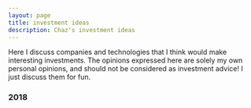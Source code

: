 ```yaml
---
layout: page
title: investment ideas
description: Chaz's investment ideas 
---
```

Here I discuss companies and technologies that I think would make interesting investments. The opinions expressed here are solely my own personal opinions, and should not be considered as investment advice! I just discuss them for fun.


###  2018
